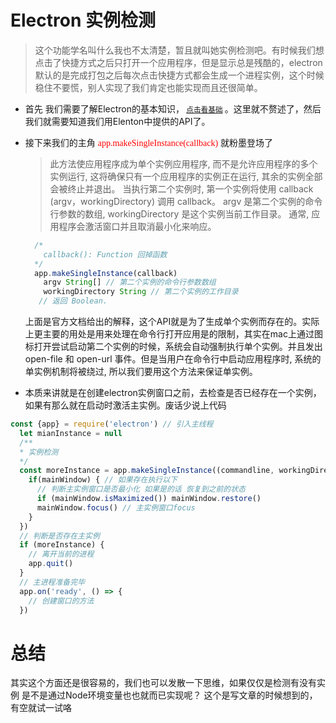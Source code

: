 # Electron 实例检测
> 这个功能学名叫什么我也不太清楚，暂且就叫她实例检测吧。有时候我们想点击了快捷方式之后只打开一个应用程序，但是显示总是残酷的，electron默认的是完成打包之后每次点击快捷方式都会生成一个进程实例，这个时候稳住不要慌，别人实现了我们肯定也能实现而且还很简单。

- 首先 我们需要了解Electron的基本知识，<small> [点击看基础](https://github.com/QDMarkMan/CodeBlog/tree/master/Electron) </small>。这里就不赘述了，然后我们就需要知道我们用Elenton中提供的API了。

- 接下来我们的主角 <font face="微软雅黑" color="red">app.makeSingleInstance(callback)</font> 就粉墨登场了
    > 此方法使应用程序成为单个实例应用程序, 而不是允许应用程序的多个实例运行, 这将确保只有一个应用程序的实例正在运行, 其余的实例全部会被终止并退出。          当执行第二个实例时, 第一个实例将使用 callback (argv，workingDirectory) 调用 callback。 argv 是第二个实例的命令行参数的数组, workingDirectory 是这个实例当前工作目录。 通常, 应用程序会激活窗口并且取消最小化来响应。
    ``` js
      /*
        callback(): Function 回掉函数
      */
      app.makeSingleInstance(callback)
        argv String[] // 第二个实例的命令行参数数组
        workingDirectory String // 第二个实例的工作目录
       // 返回 Boolean.
    ```
    
    上面是官方文档给出的解释，这个API就是为了生成单个实例而存在的。实际上更主要的用处是用来处理在命令行打开应用是的限制，其实在mac上通过图标打开尝试启动第二个实例的时候，系统会自动强制执行单个实例。并且发出 open-file 和 open-url 事件。但是当用户在命令行中启动应用程序时, 系统的单实例机制将被绕过, 所以我们要用这个方法来保证单实例。

- 本质来讲就是在创建electron实例窗口之前，去检查是否已经存在一个实例，如果有那么就在启动时激活主实例。废话少说上代码
``` js
const {app} = require('electron') // 引入主线程
  let mianInstance = null
  /**
  * 实例检测
  */
  const moreInstance = app.makeSingleInstance((commandline, workingDirectory) => {
    if(mainWindow) { // 如果存在执行以下
      // 判断主实例窗口是否最小化 如果是的话 恢复到之前的状态
      if (mainWindow.isMaximized()) mainWindow.restore()
      mainWindow.focus() // 主实例窗口focus
    }
  })
  // 判断是否存在主实例
  if (moreInstance) {
    // 离开当前的进程
    app.quit()
  }
  // 主进程准备完毕
  app.on('ready', () => {
    // 创建窗口的方法
  })
```
 # 总结
其实这个方面还是很容易的，我们也可以发散一下思维，如果仅仅是检测有没有实例 是不是通过Node环境变量也也就而已实现呢？ 这个是写文章的时候想到的，有空就试一试咯


